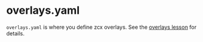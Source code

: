 # overlays.yaml

`overlays.yaml` is where you define zcx overlays.
See the [overlays lesson](../../lessons/overlays-layers.md) for details.

